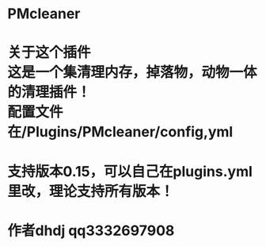 # PMcleaner
# 关于这个插件<br>这是一个集清理内存，掉落物，动物一体的清理插件！<br>配置文件在/Plugins/PMcleaner/config,yml
# 支持版本0.15，可以自己在plugins.yml里改，理论支持所有版本！
# 作者dhdj qq3332697908
